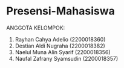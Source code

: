 # Presensi-Mahasiswa
ANGGOTA KELOMPOK:
1. Rayhan Cahya Adelio      (2200018360)
2. Destian Aldi Nugraha     (2200018382)
3. Naelul Muna Alin Syarif  (2200018356)
4. Naufal Zafrany Syamsudin (2200018357)

